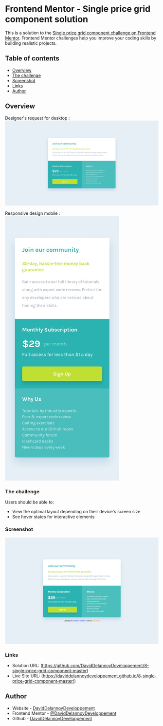 # Frontend Mentor - Single price grid component solution

This is a solution to the [Single price grid component challenge on Frontend Mentor](https://www.frontendmentor.io/challenges/single-price-grid-component-5ce41129d0ff452fec5abbbc). Frontend Mentor challenges help you improve your coding skills by building realistic projects.

## Table of contents

- [Overview](#overview)
- [The challenge](#the-challenge)
- [Screenshot](#screenshot)
- [Links](#links)
- [Author](#author)

## Overview

Designer's request for desktop :
![](./design/desktop-design.jpg)

Responsive design mobile :
![](./design/mobile-design.jpg)

### The challenge

Users should be able to:

- View the optimal layout depending on their device's screen size
- See hover states for interactive elements

### Screenshot

![](./design/Screenshot-8.png)

### Links

- Solution URL: (https://github.com/DavidDelannoyDeveloppement/8-single-price-grid-component-master)
- Live Site URL: (https://daviddelannoydeveloppement.github.io/8-single-price-grid-component-master/)

## Author

- Website - [DavidDelannoyDeveloppement](https://daviddelannoydeveloppement.github.io/DDD/index.html)
- Frontend Mentor - [@DavidDelannoyDeveloppement](https://www.frontendmentor.io/profile/DavidDelannoyDeveloppement)
- Github - [DavidDelannoyDeveloppement](https://github.com/DavidDelannoyDeveloppement)
